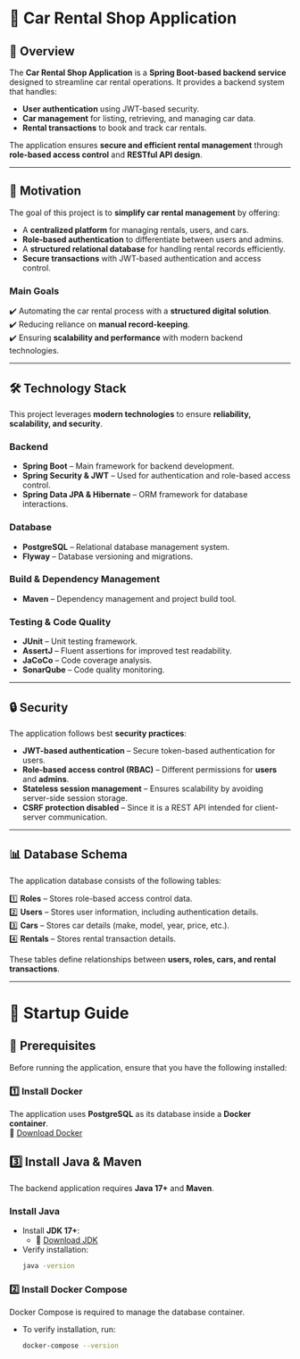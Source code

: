 # 🚗 Car Rental Shop Application

## 📖 Overview
The **Car Rental Shop Application** is a **Spring Boot-based backend service** designed to streamline car rental operations. It provides a backend system that handles:
- **User authentication** using JWT-based security.
- **Car management** for listing, retrieving, and managing car data.
- **Rental transactions** to book and track car rentals.

The application ensures **secure and efficient rental management** through **role-based access control** and **RESTful API design**.

---

## 🎯 Motivation
The goal of this project is to **simplify car rental management** by offering:
- A **centralized platform** for managing rentals, users, and cars.
- **Role-based authentication** to differentiate between users and admins.
- A **structured relational database** for handling rental records efficiently.
- **Secure transactions** with JWT-based authentication and access control.

### **Main Goals**
✔️ Automating the car rental process with a **structured digital solution**.  
✔️ Reducing reliance on **manual record-keeping**.  
✔️ Ensuring **scalability and performance** with modern backend technologies.  

---

## 🛠️ Technology Stack
This project leverages **modern technologies** to ensure **reliability, scalability, and security**.

### **Backend**
- **Spring Boot** – Main framework for backend development.
- **Spring Security & JWT** – Used for authentication and role-based access control.
- **Spring Data JPA & Hibernate** – ORM framework for database interactions.

### **Database**
- **PostgreSQL** – Relational database management system.
- **Flyway** – Database versioning and migrations.

### **Build & Dependency Management**
- **Maven** – Dependency management and project build tool.

### **Testing & Code Quality**
- **JUnit** – Unit testing framework.
- **AssertJ** – Fluent assertions for improved test readability.
- **JaCoCo** – Code coverage analysis.
- **SonarQube** – Code quality monitoring.

---

## 🔒 Security
The application follows best **security practices**:
- **JWT-based authentication** – Secure token-based authentication for users.
- **Role-based access control (RBAC)** – Different permissions for **users** and **admins**.
- **Stateless session management** – Ensures scalability by avoiding server-side session storage.
- **CSRF protection disabled** – Since it is a REST API intended for client-server communication.

---

## 📊 Database Schema
The application database consists of the following tables:

1️⃣ **Roles** – Stores role-based access control data.  
2️⃣ **Users** – Stores user information, including authentication details.  
3️⃣ **Cars** – Stores car details (make, model, year, price, etc.).  
4️⃣ **Rentals** – Stores rental transaction details.  

These tables define relationships between **users, roles, cars, and rental transactions**.

---

# 🚀 Startup Guide

## 📌 Prerequisites
Before running the application, ensure that you have the following installed:

### **1️⃣ Install Docker**
The application uses **PostgreSQL** as its database inside a **Docker container**.  
🔗 [Download Docker](https://www.docker.com/get-started)
## 3️⃣ Install Java & Maven

The backend application requires **Java 17+** and **Maven**.

### Install Java
- Install **JDK 17+**:
  - 🔗 [Download JDK](https://adoptium.net/)
- Verify installation:
  ```sh
  java -version
### **2️⃣ Install Docker Compose**
Docker Compose is required to manage the database container.
- To verify installation, run:
  ```sh
  docker-compose --version
